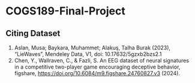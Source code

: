 # COGS189-Final-Project


## Citing Dataset
1. Aslan, Musa; Baykara, Muhammet; Alakuş, Talha Burak (2023), “LieWaves”, Mendeley Data, V1, doi: 10.17632/5gzxb2bzs2.1
2. Chen, Y., Wallraven, C., & Fazli, S. An EEG dataset of neural signatures in a competitive two-player game encouraging deceptive behavior, figshare, https://doi.org/10.6084/m9.figshare.24760827.v3 (2024).
